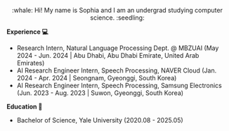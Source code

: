 
<p align="center">
:whale: Hi! My name is Sophia and I am an undergrad studying computer science. :seedling:
</p>

<b>Experience :computer: </b>
- Research Intern, Natural Language Processing Dept. @ MBZUAI (May 2024 - Jun. 2024 | Abu Dhabi, Abu Dhabi Emirate, United Arab Emirates)
- AI Research Engineer Intern, Speech Processing, NAVER Cloud (Jan. 2024 - Apr. 2024 | Seongnam, Gyeonggi, South Korea)
- AI Research Engineer Intern, Speech Processing, Samsung Electronics (Jun. 2023 - Aug. 2023 | Suwon, Gyeonggi, South Korea)

<b>Education :blue_book: </b>
- Bachelor of Science, Yale University (2020.08 - 2025.05)

<!--
**syk2021/syk2021** is a ✨ _special_ ✨ repository because its `README.md` (this file) appears on your GitHub profile.

Here are some ideas to get you started:

- 🔭 I’m currently working on ...
- 🌱 I’m currently learning ...
- 👯 I’m looking to collaborate on ...
- 🤔 I’m looking for help with ...
- 💬 Ask me about ...
- 📫 How to reach me: ...
- 😄 Pronouns: ...
- ⚡ Fun fact: ...
-->
